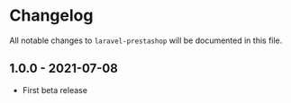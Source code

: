 # Changelog

All notable changes to `laravel-prestashop` will be documented in this file.

## 1.0.0 - 2021-07-08

- First beta release
